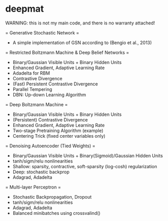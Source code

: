 deepmat
====
WARNING: this is not my main code, and there is no warranty attached!

= Generative Stochastic Network =
 - A simple implementation of GSN according to (Bengio et al., 2013)

= Restricted Boltzmann Machine & Deep Belief Networks =
 - Binary/Gaussian Visible Units + Binary Hidden Units
 - Enhanced Gradient, Adaptive Learning Rate
 - Adadelta for RBM
 - Contrastive Divergence
 - (Fast) Persistent Contrastive Divergence
 - Parallel Tempering
 - DBN: Up-down Learning Algorithm

= Deep Boltzmann Machine =
 - Binary/Gaussian Visible Units + Binary Hidden Units
 - (Persistent) Contrastive Divergence
 - Enhanced Gradient, Adaptive Learning Rate
 - Two-stage Pretraining Algorithm (example)
 - Centering Trick (fixed center variables only)

= Denoising Autoencoder (Tied Weights) =
 - Binary/Gaussian Visible Units + Binary(Sigmoid)/Gaussian Hidden Units
 - tanh/sigm/relu nonlinearities
 - Shallow: sparsity, contractive, soft-sparsity (log-cosh) regularization
 - Deep: stochastic backprop
 - Adagrad, Adadelta

= Multi-layer Perceptron =
 - Stochastic Backpropagation, Dropout
 - tanh/sigm/relu nonlinearities
 - Adagrad, Adadelta
 - Balanced minibatches using crossvalind()

